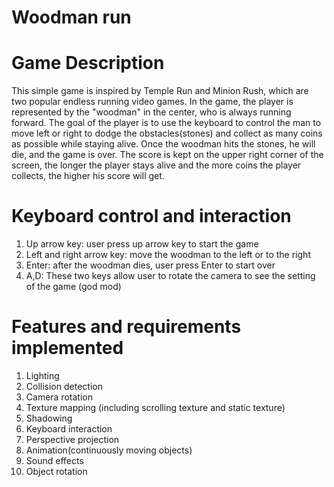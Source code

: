 # Woodman run

# Game Description
  This simple game is inspired by Temple Run and Minion Rush, which are two popular endless running video games. In the game, the player is represented by the "woodman" in the center, who is always running forward. The goal of the player is to use the keyboard to control the man to move left or right to dodge the obstacles(stones) and collect as many coins as possible while staying alive. Once the woodman hits the stones, he will die, and the game is over. The score is kept on the upper right corner of the screen, the longer the player stays alive and the more coins the player collects, the higher his score will get.


#  Keyboard control and interaction
  1. Up arrow key: user press up arrow key to start the game
  2. Left and right arrow key: move the woodman to the left or to the right
  3. Enter: after the woodman dies, user press Enter to start over
  4. A,D: These two keys allow user to rotate the camera to see the setting of the game (god mod)

 
# Features and requirements implemented
  1.  Lighting 
  2.  Collision detection
  3.  Camera rotation
  4.  Texture mapping (including scrolling texture and static texture)
  5.  Shadowing
  6.  Keyboard interaction
  7.  Perspective projection
  8.  Animation(continuously moving objects)
  9.  Sound effects
  10. Object rotation 

  

